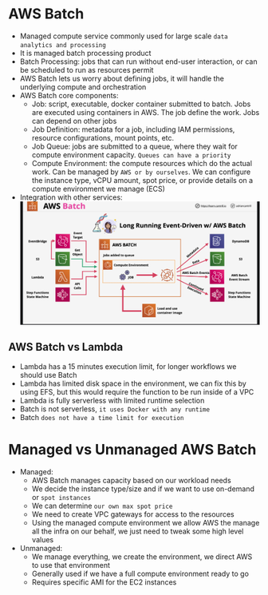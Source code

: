 # AWS Batch

- Managed compute service commonly used for large scale `data analytics and processing`
- It is managed batch processing product
- Batch Processing: jobs that can run without end-user interaction, or can be scheduled to run as resources permit
- AWS Batch lets us worry about defining jobs, it will handle the underlying compute and orchestration
- AWS Batch core components:
    - Job: script, executable, docker container submitted to batch. Jobs are executed using containers in AWS. The job define the work. Jobs can depend on other jobs
    - Job Definition: metadata for a job, including IAM permissions, resource configurations, mount points, etc.
    - Job Queue: jobs are submitted to a queue, where they wait for compute environment capacity. `Queues can have a priority`
    - Compute Environment: the compute resources which do the actual work. Can be managed by `AWS or by ourselves`. We can configure the instance type, vCPU amount, spot price, or provide details on a compute environment we manage (ECS)
- Integration with other services:
![alt text](image-1.png)

## AWS Batch vs Lambda

- Lambda has a 15 minutes execution limit, for longer workflows we should use Batch
- Lambda has limited disk space in the environment, we can fix this by using EFS, but this would require the function to be run inside of a VPC
- Lambda is fully serverless with limited runtime selection
- Batch is not serverless, `it uses Docker with any runtime`
- Batch `does not have a time limit for execution`

# Managed vs Unmanaged AWS Batch

- Managed:
    - AWS Batch manages capacity based on our workload needs
    - We decide the instance type/size and if we want to use on-demand or `spot instances`
    - We can determine `our own max spot price`
    - We need to create VPC gateways for access to the resources
    - Using the managed compute environment we allow AWS the manage all the infra on our behalf, we just need to tweak some high level values
- Unmanaged:
    - We manage everything, we create the environment, we direct AWS to use that environment
    - Generally used if we have a full compute environment ready to go
    - Requires specific AMI for the EC2 instances